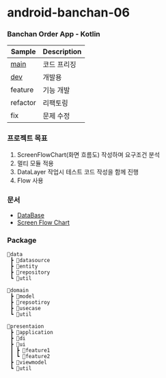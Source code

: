 # android-banchan-06 

### Banchan Order App - Kotlin

|     Sample     | Description |
| ------------- | ------------- |
| [main](https://github.com/woowa-techcamp-2022/android-banchan-06/tree/main) | 코드 프리징 |
| [dev](https://github.com/woowa-techcamp-2022/android-banchan-06/tree/dev) | 개발용 |
| feature | 기능 개발 |
| refactor | 리팩토링 |
| fix | 문제 수정 |


### 프로젝트 목표
1. ScreenFlowChart(화면 흐름도) 작성하며 요구조건 분석  
2. 멀티 모듈 적용
3. DataLayer 작업시 테스트 코드 작성을 함께 진행  
4. Flow 사용  

### 문서
- [DataBase](https://github.com/woowa-techcamp-2022/android-banchan-06/wiki/DataBase)
- [Screen Flow Chart](https://www.figma.com/file/F0vYnq5AxA6XiqTaFKslbY/%5B%EB%B0%98%EC%B0%AC%EC%A3%BC%EB%AC%B8%EC%95%B1%5D-Screen-Flow-Chart?node-id=0%3A1) 
 
 
 ### Package

``` 
📂data
 ┣ 📂datasource
 ┣ 📂entity
 ┣ 📂repository
 ┗ 📂util
  
📂domain
 ┣ 📂model
 ┣ 📂repsotiroy
 ┣ 📂usecase
 ┗ 📂util
 
📂presentaion
 ┣ 📂application
 ┣ 📂di
 ┣ 📂ui
 ┃ ┣ 📂feature1
 ┃ ┗ 📂feature2
 ┣ 📂viewmodel
 ┗ 📂util
```
